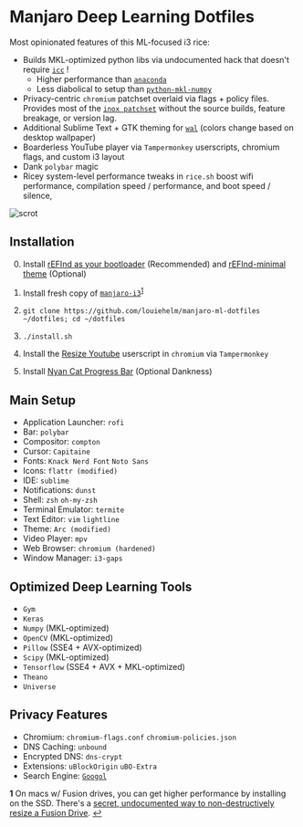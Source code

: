 # Manjaro Deep Learning Dotfiles


Most opinionated features of this ML-focused i3 rice:

- Builds MKL-optimized python libs via undocumented hack that doesn't require [`icc`](https://aur.archlinux.org/packages/intel-compiler-base/) !
  - Higher performance than [`anaconda`](https://www.continuum.io/downloads)
  - Less diabolical to setup than [`python-mkl-numpy`](https://aur.archlinux.org/packages/python-numpy-mkl/)
- Privacy-centric `chromium` patchset overlaid via flags + policy files. Provides most of the [`inox patchset`](https://github.com/gcarq/inox-patchset) without the source builds, feature breakage, or version lag.
- Additional Sublime Text + GTK theming for [`wal`](https://github.com/dylanaraps/wal) (colors change based on desktop wallpaper)
- Boarderless YouTube player via `Tampermonkey` userscripts, chromium flags, and custom i3 layout
- Dank `polybar` magic 
- Ricey system-level performance tweaks in `rice.sh` boost wifi performance, compilation speed / performance, and boot speed / silence, 


![scrot](http://i.imgur.com/oFuBqJP.jpg)


## Installation


0. Install [rEFInd as your bootloader](http://www.rodsbooks.com/refind/installing.html) (Recommended) and [rEFInd-minimal theme](https://github.com/EvanPurkhiser/rEFInd-minimal) (Optional)

1. Install fresh copy of [`manjaro-i3`](https://sourceforge.net/projects/manjaro-i3/)<sup id="a1">[1](#f1)</sup>

2. `git clone https://github.com/louiehelm/manjaro-ml-dotfiles ~/dotfiles; cd ~/dotfiles`

3. `./install.sh`

4. Install the [Resize Youtube](https://github.com/Zren/ResizeYoutubePlayerToWindowSize/raw/master/153699.user.js) userscript in `chromium` via `Tampermonkey`

5. Install [Nyan Cat Progress Bar](https://userstyles.org/styles/userjs/95033/YouTube%20-%20Nyan%20Cat%20progress%20bar%20video%20player%20theme.user.js) (Optional Dankness)



## Main Setup

- Application Launcher: `rofi`
- Bar: `polybar`
- Compositor: `compton`
- Cursor: `Capitaine`
- Fonts: `Knack Nerd Font` `Noto Sans`
- Icons: `flattr (modified)`
- IDE: `sublime`
- Notifications: `dunst`
- Shell: `zsh` `oh-my-zsh`
- Terminal Emulator: `termite`
- Text Editor: `vim` `lightline`
- Theme: `Arc (modified)`
- Video Player: `mpv`
- Web Browser: `chromium (hardened)`
- Window Manager: `i3-gaps`


## Optimized Deep Learning Tools

- `Gym`
- `Keras`
- `Numpy` (MKL-optimized)
- `OpenCV` (MKL-optimized)
- `Pillow` (SSE4 + AVX-optimized)
- `Scipy` (MKL-optimized)
- `Tensorflow` (SSE4 + AVX + MKL-optimized)
- `Theano`
- `Universe` 


## Privacy Features

- Chromium: `chromium-flags.conf` `chromium-policies.json` 
- DNS Caching: `unbound`
- Encrypted DNS: `dns-crypt`
- Extensions: `uBlockOrigin` `uBO-Extra`
- Search Engine: [`Googol`](https://github.com/broncowdd/googol)


<b id="f1">1</b> On macs w/ Fusion drives, you can get higher performance by installing on the SSD. There's a [secret, undocumented way to non-destructively resize a Fusion Drive](http://blog.fosketts.net/2012/10/03/mac-os-corestorage-resize/). [↩](#a1)
